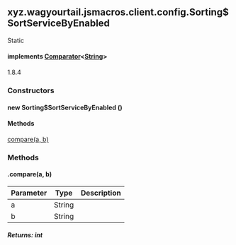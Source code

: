 

xyz.wagyourtail.jsmacros.client.config.Sorting$SortServiceByEnabled
-------------------------------------------------------------------

Static
#### implements [Comparator](https://docs.oracle.com/javase/8/docs/api/index.html?java/util/Comparator.html)<[String](https://docs.oracle.com/javase/8/docs/api/index.html?java/lang/String.html)>

1.8.4

### Constructors

#### new Sorting$SortServiceByEnabled ()




#### Methods

[compare(a, b)](#compare-String-String-)



### Methods

#### .compare(a, b)

| Parameter | Type | Description |
|---|---|---|
| a | String |  |
| b | String |  |

##### Returns: int




